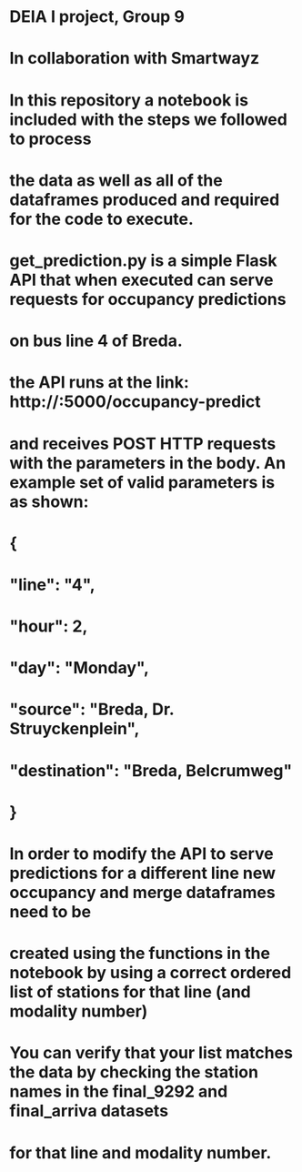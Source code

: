# DEIA I project, Group 9

# In collaboration with Smartwayz


# In this repository a notebook is included with the steps we followed to process 
# the data as well as all of the dataframes produced and required for the code to execute.


# get_prediction.py is a simple Flask API that when executed can serve requests for occupancy predictions 
# on bus line 4 of Breda.

# the API runs at the link: http://<your-external-ip>:5000/occupancy-predict
# and receives POST HTTP requests with the parameters in the body. An example set of valid parameters is as shown: 

# {
# 	"line": "4",
#	"hour": 2,
#	"day": "Monday",
#	"source": "Breda, Dr. Struyckenplein",
#	"destination": "Breda, Belcrumweg"
# }

# In order to modify the API to serve predictions for a different line new occupancy and merge dataframes need to be 
# created using the functions in the notebook by using a correct ordered list of stations for that line (and modality number)

# You can verify that your list matches the data by checking the station names in the final_9292 and final_arriva datasets 
# for that line and modality number.